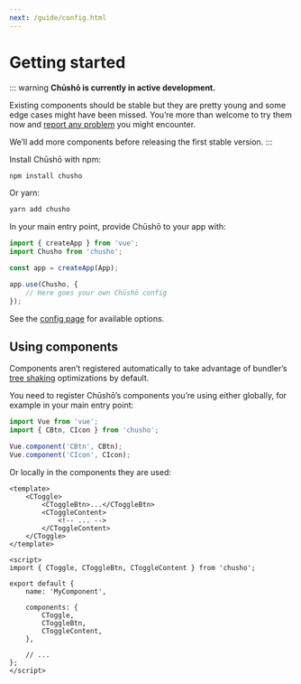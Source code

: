 ```yaml
---
next: /guide/config.html
---
```


# Getting started

::: warning
**Chūshō is currently in active development.**

Existing components should be stable but they are pretty young and some edge cases might have been missed. You’re more than welcome to try them now and [report any problem](https://github.com/liip/chusho/issues) you might encounter.

We’ll add more components before releasing the first stable version.
:::

Install Chūshō with npm:

```bash
npm install chusho
```

Or yarn:

```bash
yarn add chusho
```

In your main entry point, provide Chūshō to your app with:

```js
import { createApp } from 'vue';
import Chusho from 'chusho';

const app = createApp(App);

app.use(Chusho, {
    // Here goes your own Chūshō config
});
```

See the [config page](/guide/config.html) for available options.

## Using components

Components aren’t registered automatically to take advantage of bundler’s [tree shaking](https://en.wikipedia.org/wiki/Tree_shaking) optimizations by default.

You need to register Chūshō’s components you’re using either globally, for example in your main entry point:

```js
import Vue from 'vue';
import { CBtn, CIcon } from 'chusho';

Vue.component('CBtn', CBtn);
Vue.component('CIcon', CIcon);
```

Or locally in the components they are used:

```vue
<template>
    <CToggle>
        <CToggleBtn>...</CToggleBtn>
        <CToggleContent>
            <!-- ... -->
        </CToggleContent>
    </CToggle>
</template>

<script>
import { CToggle, CToggleBtn, CToggleContent } from 'chusho';

export default {
    name: 'MyComponent',

    components: {
        CToggle,
        CToggleBtn,
        CToggleContent,
    },

    // ...
};
</script>
```
